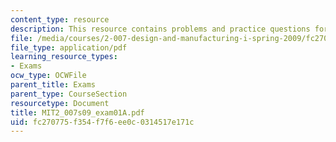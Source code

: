 ```yaml
---
content_type: resource
description: This resource contains problems and practice questions for the course.
file: /media/courses/2-007-design-and-manufacturing-i-spring-2009/fc270775f354f7f6ee0c0314517e171c_MIT2_007s09_exam01A.pdf
file_type: application/pdf
learning_resource_types:
- Exams
ocw_type: OCWFile
parent_title: Exams
parent_type: CourseSection
resourcetype: Document
title: MIT2_007s09_exam01A.pdf
uid: fc270775-f354-f7f6-ee0c-0314517e171c
---
```

